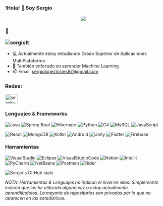 ### !Hola! :wave: Soy Sergio

<div align="center">
<img src="https://media.giphy.com/media/NTur7XlVDUdqM/giphy.gif">
</div>


### :eyes:   <p align="left"> <img src="https://komarev.com/ghpvc/?username=sergiolt&label=Profile%20views&color=0e75b6&style=flat" alt="sergiolt" /> </p>


 - :computer: Actualmente estoy estudiando Grado Superior de Aplicaciones MultiPlataforma 
 - :book: También enfocado en aprender Machine Learning
 - :mailbox: Email: sergiolopeztorres97@gmail.com
 
 ### Redes:

<a href="https://linkedin.com/in/sergio-lopez-torres" target="blank"><img align="center" src="https://raw.githubusercontent.com/rahuldkjain/github-profile-readme-generator/master/src/images/icons/Social/linked-in-alt.svg" alt="sergio-lopez-torres" height="30" width="40" /></a>


 

### Lenguajes & Frameworks

![Java](https://img.shields.io/badge/-Java-435?&logo=Java&logoColor=ffffff)
![Spring Boot](https://img.shields.io/badge/-Spring%20Boot-435?&logo=springboot)
![Hibernate](https://img.shields.io/badge/-Hibernate-435?&logo=hibernate)
![Python](https://img.shields.io/badge/-Python-435?&logo=python)
![C#](https://img.shields.io/badge/-CSharp-435?&logo=csharp)
![MySQL](https://img.shields.io/badge/-SQL-435?&logo=MySQL&logoColor=4479A1)
![JavaScript](https://img.shields.io/badge/-JavaScript-435?&logo=JavaScript&logoColor=ddc508)

![React](https://img.shields.io/badge/-React-435?&logo=react)
![MongoDB](https://img.shields.io/badge/-Mongodb-435?&logo=mongodb)
![Kotlin](https://img.shields.io/badge/-Kotlin-435?&logo=kotlin)
![Android](https://img.shields.io/badge/-Android%20Studio-435?&logo=android)
![Unity](https://img.shields.io/badge/-Unity-435?&logo=unity)
![Flutter](https://img.shields.io/badge/-Flutter-435?&logo=flutter)
![Firebase](https://img.shields.io/badge/-Firebase-435?&logo=firebase)

### Herramientas
![VisualStudio](https://img.shields.io/badge/-Visual%20Studio-000?&logo=visual-studio&logoColor=b70cee)
![Eclipse](https://img.shields.io/badge/-Eclipse-000?&logo=eclipse&logoColor=3b016b)
![VisualStudioCode](https://img.shields.io/badge/-Visual%20Studio%20Code-000?&logo=visual-studio-code&logoColor=0b6eec)
![Notion](https://img.shields.io/badge/-Notion-000?&logo=notion)
![Intellij](https://img.shields.io/badge/-Intellij-000?&logo=intellij-idea)
![PyCharm](https://img.shields.io/badge/-PyCharm-000?&logo=pycharm)
![NetBeans](https://img.shields.io/badge/-NetBeans-000?&logo=apache-netbeans-ide)
![Postman](https://img.shields.io/badge/-Postman-000?&logo=postman)
![Rider](https://img.shields.io/badge/-Rider-000?&logo=rider)


![Sergio's GitHub stats](https://github-readme-stats.vercel.app/api?username=sergiolt&count_private=true&show_icons=true)


<i>NOTA: Herramientas & Lenguajes no indican el nivel en ellos. Simplemente indican que los he utilizado alguna vez o estoy actualmente aprendiéndolos. La mayoría de repositorios son privados por lo que no aparecen en las estadísticas.</i>



